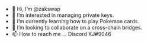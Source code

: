 - 👋 Hi, I’m @zakswap
- 👀 I’m interested in managing private keys.
- 🌱 I’m currently learning how to play Pokemon cards.
- 💞️ I’m looking to collaborate on a cross-chain bridges.
- 📫 How to reach me ... Discord KJ#9046
